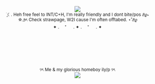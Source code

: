 <br />
<br />
<div align="center">
  <img src="https://media.discordapp.net/attachments/1321638908370485258/1355254916989452319/Untitled62_20250328195852.png?ex=67e842ff&is=67e6f17f&hm=0d7f6df379a290040719a1d98286770bb5c13d68e87d2fbaee4744c7c8d62998&=&format=webp&quality=lossless">
</div>
<div align="center">
<sub> ࣪ ִֶָ☾. Heh free feel to INT/C+H, I'm really friendly and I dont bite/pos 𝜗𝜚⋆ </sub>
<br />
<sub> ☆౨ৎ Check strawpage, W2I cause I'm often offtabed. ⋆˚𝜗𝜚</sub>
<br />
<sub> ✦ . 　⁺ 　 . ✦ . 　⁺ 　 . ✦</sub>
</div> 
<br />
<br />
<br />
<br />
<br />
<br />
<div align="center">
<sup> ୨ৎ Me & my glorious homeboy ily/p ୨ৎ</sup>
</div>
<div align="center">
  <img src="https://media.discordapp.net/attachments/1321638908370485258/1355258668769345687/rsz_3obraz_2025-03-28_200719291.png?ex=67e8467e&is=67e6f4fe&hm=7c001b46f83657fe0cda0453dd9f3b357ffe146626dfa5711b4f5cba7a11c2c3&=&format=webp&quality=lossless">
</div>
